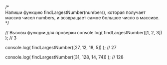 /*  
  Напиши функцию findLargestNumber(numbers), 
  которая получает массив чисел numbers, и возвращает 
  самое большое число в массиве.
*/

// Вызовы функции для проверки
console.log(
  findLargestNumber([1, 2, 3])
); // 3

console.log(
  findLargestNumber([27, 12, 18, 5])
); // 27

console.log(
  findLargestNumber([31, 128, 14, 74])
); // 128
